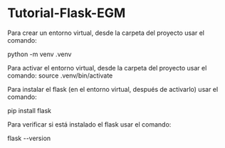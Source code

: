 # Tutorial-Flask-EGM
Para crear un entorno virtual, desde la carpeta del proyecto usar el comando:

python -m venv .venv


Para activar el entorno virtual, desde la carpeta del proyecto usar el comando:
source .venv/bin/activate

Para instalar el flask (en el entorno virtual, después de activarlo) usar el comando: 

pip install flask

Para verificar si está instalado el flask usar el comando: 

flask --version

